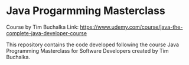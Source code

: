 # Java Progarmming Masterclass
Course by Tim Buchalka
Link: https://www.udemy.com/course/java-the-complete-java-developer-course

This repository contains the code developed following the course Java Programming Masterclass for Software Developers created by Tim Buchalka.
